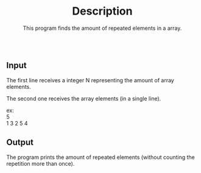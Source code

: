 <h1 align="center">Description</h1>

<p align="center">
This program finds the amount of repeated elements in a array.
</p>

<br> <br>
## Input
The first line receives a integer N representing the amount of array elements.<br>

The second one receives the array elements (in a single line).

ex: <br>
5 <br>
1 3 2 5 4 <br>

## Output
The program prints the amount of repeated elements (without counting the repetition more than once).
